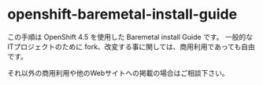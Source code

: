 # openshift-baremetal-install-guide

この手順は OpenShift 4.5 を使用した Baremetal install Guide です。
一般的なITプロジェクトのために fork、改変する事に関しては、商用利用であっても自由です。

それ以外の商用利用や他のWebサイトへの掲載の場合はご相談下さい。
